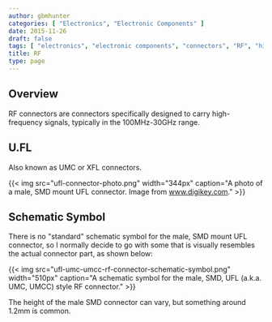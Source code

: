 ```yaml
---
author: gbmhunter
categories: [ "Electronics", "Electronic Components" ]
date: 2015-11-26
draft: false
tags: [ "electronics", "electronic components", "connectors", "RF", "high-frequency" ]
title: RF
type: page
---
```


## Overview

RF connectors are connectors specifically designed to carry high-frequency signals, typically in the 100MHz-30GHz range.

## U.FL

Also known as UMC or XFL connectors.

{{< img src="ufl-connector-photo.png" width="344px" caption="A photo of a male, SMD mount UFL connector. Image from www.digikey.com."  >}}

## Schematic Symbol

There is no "standard" schematic symbol for the male, SMD mount UFL connector, so I normally decide to go with some that is visually resembles the actual connector part, as shown below:

{{< img src="ufl-umc-umcc-rf-connector-schematic-symbol.png" width="510px" caption="A schematic symbol for the male, SMD, UFL (a.k.a. UMC, UMCC) style RF connector."  >}}

The height of the male SMD connector can vary, but something around 1.2mm is common.
